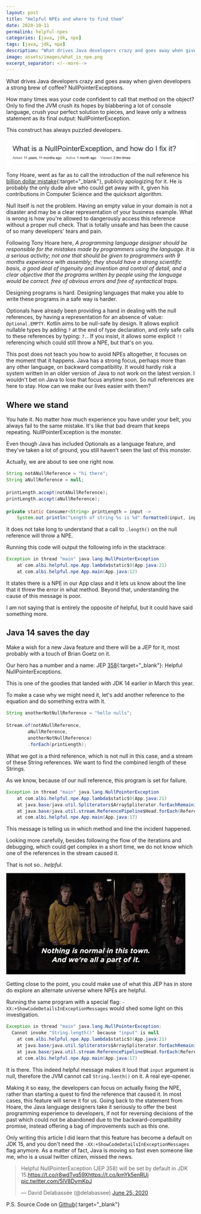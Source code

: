 ```yaml
---
layout: post
title: "Helpful NPEs and where to find them"
date: 2020-10-11
permalink: helpful-npes
categories: [java, jdk, npe]
tags: [java, jdk, npe]
description: "What drives Java developers crazy and goes away when given developers a strong brew of coffee? NullPointerExceptions."
image: assets/images/what_is_npe.png
excerpt_separator: <!--more-->
---
```


What drives Java developers crazy and goes away when given developers a strong brew of coffee? NullPointerExceptions.

<!--more-->

How many times was your code confident to call that method on the object? Only to find the JVM crush its hopes by blabbering a lot of console language, crush your perfect solution to pieces, and leave only a witness statement as its final output: NullPointerException.

This construct has always puzzled developers.

![what-is-npe](/assets/images/what_is_npe.png)

Tony Hoare, went as far as to call the introduction of the null reference his [billion dollar mistake](https://www.infoq.com/presentations/Null-References-The-Billion-Dollar-Mistake-Tony-Hoare/){:target="_blank"}, publicly apologizing for it. He is probably the only dude alive who could get away with it, given his contributions in Computer Science and the quicksort algorithm.

Null itself is not the problem. Having an empty value in your domain is not a disaster and may be a clear representation of your business example. What is wrong is how you're allowed to dangerously access this reference without a proper null check. That is totally unsafe and has been the cause of so many developers' tears and pain.

Following Tony Hoare here, *A programming language designer should be responsible for the mistakes made by programmers using the language. It is a serious activity; not one that should be given to programmers with 9 months experience with assembly; they should have a strong scientific basis, a good deal of ingenuity and invention and control of detail, and a clear objective that the programs written by people using the language would be correct. free of obvious errors and free of syntactical traps.*

Designing programs is hard. Designing languages that make you able to write these programs in a safe way is harder.

Optionals have already been providing a hand in dealing with the null references, by having a representation for an absence of value: `Optional.EMPTY`. Kotlin aims to be null-safe by design. It allows explicit nullable types by adding `?` at the end of type declaration, and only safe calls to these references by typing: `?.`. If you insist, it allows some explicit `!!` referencing which could still throw a NPE, but that's on you.

This post does not teach you how to avoid NPEs altogether, it focuses on the moment that it happens. Java has a strong focus, perhaps more than any other language, on backward compatibility. It would hardly risk a system written in an older version of Java to not work on the latest version. I wouldn't bet on Java to lose that focus anytime soon. So null references are here to stay. How can we make our lives easier with them?

## Where we stand

You hate it. No matter how much experience you have under your belt, you always fail to the same mistake. It's like that bad dream that keeps repeating. NullPointerException is the monster.

Even though Java has included Optionals as a language feature, and they've taken a lot of ground, you still haven't seen the last of this monster.

Actually, we are about to see one right now.

```java
String notANullReference = "hi there";
String aNullReference = null;

printLength.accept(notANullReference);
printLength.accept(aNullReference);

private static Consumer<String> printLength = input ->
    System.out.println("Length of string %s is %d".formatted(input, input.length()));
```

It does not take long to understand that a call to `.length()` on the null reference will throw a NPE.

Running this code will output the following info in the stacktrace:

```java
Exception in thread "main" java.lang.NullPointerException
    at com.albi.helpful.npe.App.lambda$static$0(App.java:21)
    at com.albi.helpful.npe.App.main(App.java:12)
```

It states there is a NPE in our App class and it lets us know about the line that it threw the error in what method. Beyond that, understanding the cause of this message is poor.

I am not saying that is entirely the opposite of helpful, but it could have said something more.

## Java 14 saves the day

Make a wish for a new Java feature and there will be a JEP for it, most probably with a touch of Brian Goetz on it.

Our hero has a number and a name: JEP [358](https://openjdk.java.net/jeps/358){:target="_blank"}: Helpful NullPointerExceptions.

This is one of the goodies that landed with JDK 14 earlier in March this year.

To make a case why we might need it, let's add another reference to the equation and do something extra with it.

```java
String anotherNotNullReference = "hello nulls";

Stream.of(notANullReference,
        aNullReference,
        anotherNotNullReference)
        .forEach(printLength);
```

What we got is a third reference, which is not null in this case, and a stream of these String references. We want to find the combined length of these Strings.

As we know, because of our null reference, this program is set for failure.

```java
Exception in thread "main" java.lang.NullPointerException
    at com.albi.helpful.npe.App.lambda$static$0(App.java:21)
    at java.base/java.util.Spliterators$ArraySpliterator.forEachRemaining(Spliterators.java:948)
    at java.base/java.util.stream.ReferencePipeline$Head.forEach(ReferencePipeline.java:658)
    at com.albi.helpful.npe.App.main(App.java:17)
```

This message is telling us in which method and line the incident happened.

Looking more carefully, besides following the flow of the iterations and debugging, which could get complex in a short time, we do not know which one of the references in the stream caused it.

That is not so.. *helpful*.

![dark-npe](/assets/images/dark_npe.jpg)

Getting close to the point, you could make use of what this JEP has in store do explore an alternate universe where NPEs are helpful.

Running the same program with a special flag: `-XX:+ShowCodeDetailsInExceptionMessages` would shed some light on this investigation.

```java
Exception in thread "main" java.lang.NullPointerException:
  Cannot invoke "String.length()" because "input" is null
    at com.albi.helpful.npe.App.lambda$static$0(App.java:21)
    at java.base/java.util.Spliterators$ArraySpliterator.forEachRemaining(Spliterators.java:948)
    at java.base/java.util.stream.ReferencePipeline$Head.forEach(ReferencePipeline.java:658)
    at com.albi.helpful.npe.App.main(App.java:17)
```

It is there. This indeed helpful message makes it loud that `input` argument is null, therefore the JVM cannot call `String.lenth()` on it. A real eye-opener.

Making it so easy, the developers can focus on actually fixing the NPE, rather than starting a quest to find the reference that caused it. In most cases, this feature will serve it for us. Going back to the statement from Hoare, the Java language designers take it seriously to offer the best programming experience to developers, if not for reversing decisions of the past which could not be abandoned due to the backward-compatibility promise, instead offering a bag of improvements such as this one.

Only writing this article I did learn that this feature has become a default on JDK 15, and you don't need the `-XX:+ShowCodeDetailsInExceptionMessages` flag anymore. As a matter of fact, Java is moving so fast even someone like me, who is a usual twitter citizen, missed the news.

<blockquote class="twitter-tweet" data-dnt="true" data-theme="dark"><p lang="en" dir="ltr">Helpful NullPointerException (JEP 358) will be set by default in JDK 15.<a href="https://t.co/r8wdTvq59X">https://t.co/r8wdTvq59X</a><a href="https://t.co/kmYk5enRUj">https://t.co/kmYk5enRUj</a> <a href="https://t.co/5lV8DymKpJ">pic.twitter.com/5lV8DymKpJ</a></p>&mdash; David Delabassée (@delabassee) <a href="https://twitter.com/delabassee/status/1276024020392128514?ref_src=twsrc%5Etfw">June 25, 2020</a></blockquote> <script async src="https://platform.twitter.com/widgets.js" charset="utf-8"></script>

P.S. Source Code on [Github](https://github.com/albihasani94/helpful-NPE){:target="_blank"}
